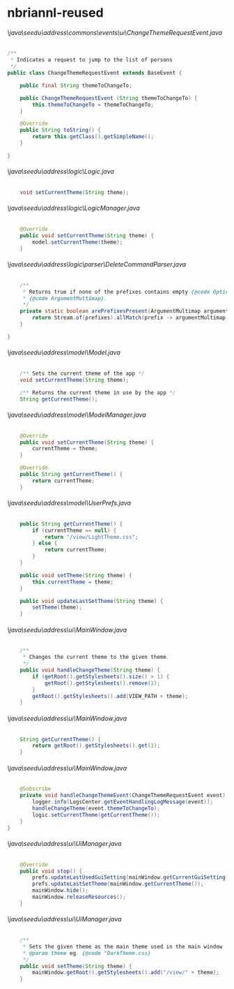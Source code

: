 # nbriannl-reused
###### \java\seedu\address\commons\events\ui\ChangeThemeRequestEvent.java
``` java
/**
 * Indicates a request to jump to the list of persons
 */
public class ChangeThemeRequestEvent extends BaseEvent {

    public final String themeToChangeTo;

    public ChangeThemeRequestEvent (String themeToChangeTo) {
        this.themeToChangeTo = themeToChangeTo;
    }

    @Override
    public String toString() {
        return this.getClass().getSimpleName();
    }

}
```
###### \java\seedu\address\logic\Logic.java
``` java
    void setCurrentTheme(String theme);

```
###### \java\seedu\address\logic\LogicManager.java
``` java
    @Override
    public void setCurrentTheme(String theme) {
        model.setCurrentTheme(theme);
    }

```
###### \java\seedu\address\logic\parser\DeleteCommandParser.java
``` java
    /**
     * Returns true if none of the prefixes contains empty {@code Optional} values in the given
     * {@code ArgumentMultimap}.
     */
    private static boolean arePrefixesPresent(ArgumentMultimap argumentMultimap, Prefix... prefixes) {
        return Stream.of(prefixes).allMatch(prefix -> argumentMultimap.getValue(prefix).isPresent());
    }

}
```
###### \java\seedu\address\model\Model.java
``` java
    /** Sets the current theme of the app */
    void setCurrentTheme(String theme);

    /** Returns the current theme in use by the app */
    String getCurrentTheme();

```
###### \java\seedu\address\model\ModelManager.java
``` java
    @Override
    public void setCurrentTheme(String theme) {
        currentTheme = theme;
    }

    @Override
    public String getCurrentTheme() {
        return currentTheme;
    }
```
###### \java\seedu\address\model\UserPrefs.java
``` java
    public String getCurrentTheme() {
        if (currentTheme == null) {
            return "/view/LightTheme.css";
        } else {
            return currentTheme;
        }
    }

    public void setTheme(String theme) {
        this.currentTheme = theme;
    }

    public void updateLastSetTheme(String theme) {
        setTheme(theme);
    }

```
###### \java\seedu\address\ui\MainWindow.java
``` java
    /**
     * Changes the current theme to the given theme.
     */
    public void handleChangeTheme(String theme) {
        if (getRoot().getStylesheets().size() > 1) {
            getRoot().getStylesheets().remove(1);
        }
        getRoot().getStylesheets().add(VIEW_PATH + theme);
    }

```
###### \java\seedu\address\ui\MainWindow.java
``` java
    String getCurrentTheme() {
        return getRoot().getStylesheets().get(1);
    }

```
###### \java\seedu\address\ui\MainWindow.java
``` java
    @Subscribe
    private void handleChangeThemeEvent(ChangeThemeRequestEvent event) {
        logger.info(LogsCenter.getEventHandlingLogMessage(event));
        handleChangeTheme(event.themeToChangeTo);
        logic.setCurrentTheme(getCurrentTheme());
    }
}
```
###### \java\seedu\address\ui\UiManager.java
``` java
    @Override
    public void stop() {
        prefs.updateLastUsedGuiSetting(mainWindow.getCurrentGuiSetting());
        prefs.updateLastSetTheme(mainWindow.getCurrentTheme());
        mainWindow.hide();
        mainWindow.releaseResources();
    }

```
###### \java\seedu\address\ui\UiManager.java
``` java
    /**
     * Sets the given theme as the main theme used in the main window
     * @param theme eg. {@code "DarkTheme.css}
     */
    public void setTheme(String theme) {
        mainWindow.getRoot().getStylesheets().add("/view/" + theme);
    }

```
